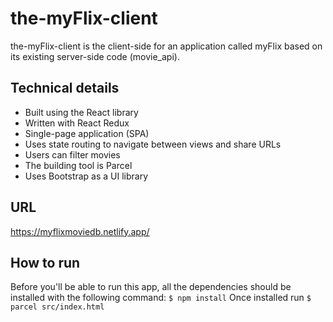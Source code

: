 # the-myFlix-client

the-myFlix-client is the client-side for an application called myFlix based on its existing server-side code (movie_api).

## Technical details

* Built using the React library
* Written with React Redux
* Single-page application (SPA)
* Uses state routing to navigate between views and share URLs
* Users can filter movies
* The building tool is Parcel
* Uses Bootstrap as a UI library

## URL

https://myflixmoviedb.netlify.app/

## How to run

Before you'll be able to run this app, all the dependencies should be installed with the following command: `$ npm install`
Once installed run `$ parcel src/index.html`
